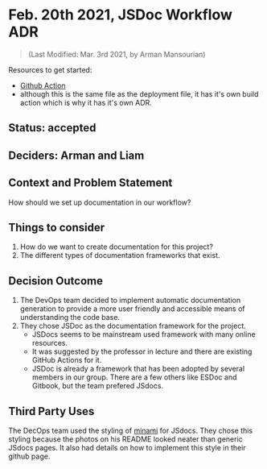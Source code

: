 # Feb. 20th 2021, JSDoc Workflow ADR
> (Last Modified: Mar. 3rd 2021, by Arman Mansourian)

Resources to get started:

- [Github Action](https://github.com/DonaldWolfson/cse110-w21-group29/blob/main/.github/workflows/deploy.yml)
- although this is the same file as the deployment file, it has it's own build action which is why it has it's own ADR.

## Status: accepted

## Deciders: Arman and Liam

## Context and Problem Statement

How should we set up documentation in our workflow?

## Things to consider

1. How do we want to create documentation for this project?
2. The different types of documentation frameworks that exist.

## Decision Outcome

1. The DevOps team decided to implement automatic documentation generation to provide a more user friendly and accessible means of understanding the code base.
2. They chose JSDoc as the documentation framework for the project.
    - JSDocs seems to be mainstream used framework with many online resources.
    - It was suggested by the professor in lecture and there are existing GitHub Actions for it.
    - JSDoc is already a framework that has been adopted by several members in our group. There are a few others like ESDoc and Gitbook, but the team prefered JSdocs.

## Third Party Uses

The DecOps team used the styling of [minami](https://github.com/nijikokun/minami) for JSdocs. They chose this styling because the photos on his README looked neater than generic JSdocs pages. It also had details on how to implement this style in their github page.
